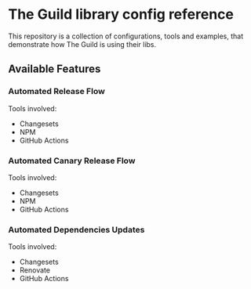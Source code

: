 # The Guild library config reference

This repository is a collection of configurations, tools and examples, that demonstrate how The Guild is using their libs.

## Available Features

### Automated Release Flow

Tools involved:
- Changesets
- NPM 
- GitHub Actions


### Automated Canary Release Flow 

Tools involved:
- Changesets
- NPM 
- GitHub Actions

### Automated Dependencies Updates 

Tools involved:
- Changesets
- Renovate
- GitHub Actions

